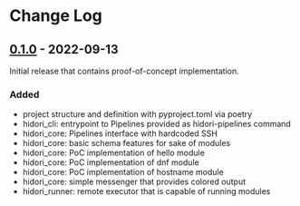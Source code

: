 # Change Log

## [0.1.0] - 2022-09-13

Initial release that contains proof-of-concept implementation.

### Added
- project structure and definition with pyproject.toml via poetry
- hidori_cli: entrypoint to Pipelines provided as hidori-pipelines command
- hidori_core: Pipelines interface with hardcoded SSH
- hidori_core: basic schema features for sake of modules
- hidori_core: PoC implementation of hello module
- hidori_core: PoC implementation of dnf module
- hidori_core: PoC implementation of hostname module
- hidori_core: simple messenger that provides colored output
- hidori_runner: remote executor that is capable of running modules 

[0.1.0]: https://github.com/hidori-dev/hidori/releases/tag/0.1.0
